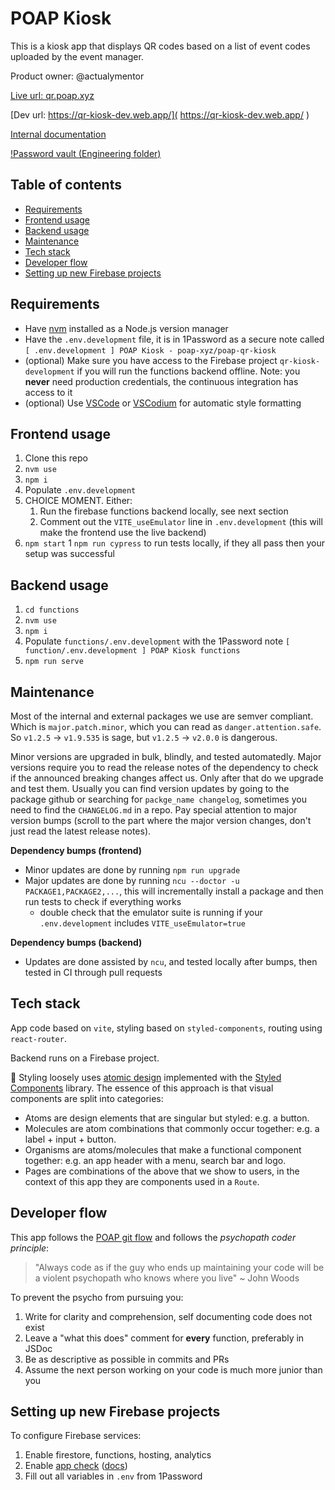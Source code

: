# POAP Kiosk

This is a kiosk app that displays QR codes based on a list of event codes uploaded by the event manager.

Product owner: @actualymentor

[Live url: qr.poap.xyz]( https://kiosk.poap.xyz/ )

[Dev url: https://qr-kiosk-dev.web.app/]( https://qr-kiosk-dev.web.app/ )

[Internal documentation](https://www.notion.so/poap/POAP-Kiosk-formerly-QR-Dispenser-3956e66a0b0742d49dab58e7b2fd0644)

[!Password vault (Engineering folder)](https://team-poap.1password.com/vaults/qo2bydganq3dw7dzedyi6h3fwu/allitems/2ey6mleluwnp4mnxq4rkqcknpm)

## Table of contents

- [Requirements](#requirements)
- [Frontend usage](#frontend-usage)
- [Backend usage](#backend-usage)
- [Maintenance](#maintenance)
- [Tech stack](#tech-stack)
- [Developer flow](#developer-flow)
- [Setting up new Firebase projects](#setting-up-new-firebase-projects)


## Requirements

- Have [nvm](https://github.com/nvm-sh/nvm) installed as a Node.js version manager
- Have the `.env.development` file, it is in 1Password as a secure note called `[ .env.development ] POAP Kiosk - poap-xyz/poap-qr-kiosk`
- (optional) Make sure you have access to the Firebase project `qr-kiosk-development` if you will run the functions backend offline. Note: you **never** need production credentials, the continuous integration has access to it
- (optional) Use [VSCode](https://code.visualstudio.com/) or [VSCodium](https://vscodium.com/) for automatic style formatting

## Frontend usage

1. Clone this repo
1. `nvm use`
1. `npm i`
1. Populate `.env.development`
1. CHOICE MOMENT. Either:
    1. Run the firebase functions backend locally, see next section
    1. Comment out the `VITE_useEmulator` line in `.env.development` (this will make the frontend use the live backend)
1. `npm start`
1 `npm run cypress` to run tests locally, if they all pass then your setup was successful

## Backend usage

1. `cd functions`
2. `nvm use`
3. `npm i`
4. Populate `functions/.env.development` with the 1Password note `[ function/.env.development ] POAP Kiosk functions`
5. `npm run serve`

## Maintenance

Most of the internal and external packages we use are semver compliant. Which is `major.patch.minor`, which you can read as `danger.attention.safe`. So `v1.2.5` -> `v1.9.535` is sage, but `v1.2.5` -> `v2.0.0` is dangerous.

Minor versions are upgraded in bulk, blindly, and tested automatedly. Major versions require you to read the release notes of the dependency to check if the announced breaking changes affect us. Only after that do we upgrade and test them. Usually you can find version updates by going to the package github or searching for `packge_name changelog`, sometimes you need to find the `CHANGELOG.md` in a repo. Pay special attention to major version bumps (scroll to the part where the major version changes, don't just read the latest release notes).

**Dependency bumps (frontend)**

- Minor updates are done by running `npm run upgrade`
- Major updates are done by running `ncu --doctor -u PACKAGE1,PACKAGE2,...`, this will incrementally install a package and then run tests to check if everything works
    - double check that the emulator suite is running if your `.env.development` includes `VITE_useEmulator=true`

**Dependency bumps (backend)**

- Updates are done assisted by `ncu`, and tested locally after bumps, then tested in CI through pull requests

## Tech stack

App code based on `vite`, styling based on `styled-components`, routing using `react-router`.

Backend runs on a Firebase project.

🎨 Styling loosely uses [atomic design]( https://atomicdesign.bradfrost.com/chapter-2/ ) implemented with the [Styled Components]( https://styled-components.com/ ) library. The essence of this approach is that visual components are split into categories:

- Atoms are design elements that are singular but styled: e.g. a button.
- Molecules are atom combinations that commonly occur together: e.g. a label + input + button.
- Organisms are atoms/molecules that make a functional component together: e.g. an app header with a menu, search bar and logo.
- Pages are combinations of the above that we show to users, in the context of this app they are components used in a `Route`.

## Developer flow

This app follows the [POAP git flow]( https://app.gitbook.com/o/-Mdt3oJeD814je5SQu8h/s/-Mdt48AX0KOLHPttMYWw/development/onboarding/git ) and follows the *psychopath coder principle*:

> "Always code as if the guy who ends up maintaining your code will be a violent psychopath who knows where you live" ~ John Woods

To prevent the psycho from pursuing you:

1. Write for clarity and comprehension, self documenting code does not exist
2. Leave a "what this does" comment for **every** function, preferably in JSDoc
3. Be as descriptive as possible in commits and PRs
4. Assume the next person working on your code is much more junior than you

## Setting up new Firebase projects

To configure Firebase services:

1. Enable firestore, functions, hosting, analytics
2. Enable [app check]( https://console.firebase.google.com/u/0/project/poap-qr-kiosk/settings/appcheck ) ([docs](https://firebase.google.com/docs/app-check/web/recaptcha-provider))
3. Fill out all variables in `.env` from 1Password